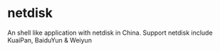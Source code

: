netdisk
=======

An shell like application with netdisk in China. Support netdisk include KuaiPan, BaiduYun &amp; Weiyun
